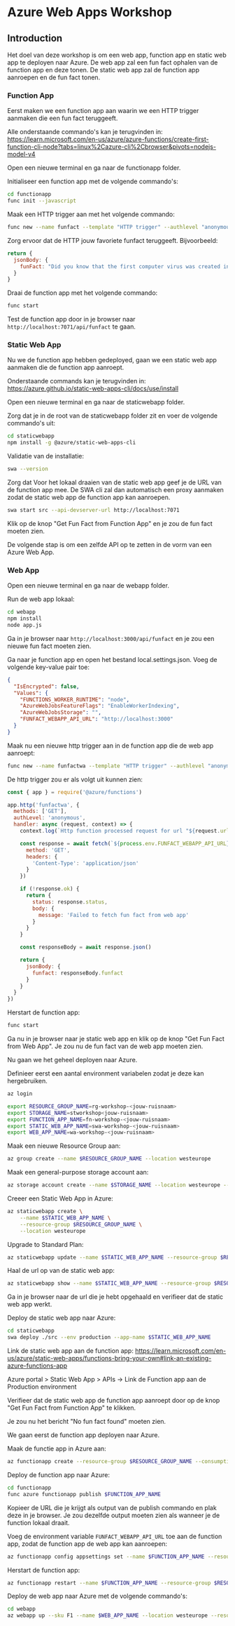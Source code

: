 # Azure Web Apps Workshop

## Introduction
Het doel van deze workshop is om een web app, function app en static web app te deployen naar Azure.
De web app zal een fun fact ophalen van de function app en deze tonen.
De static web app zal de function app aanroepen en de fun fact tonen.

### Function App

Eerst maken we een function app aan waarin we een HTTP trigger aanmaken die een fun fact teruggeeft.

Alle onderstaande commando's kan je terugvinden in: https://learn.microsoft.com/en-us/azure/azure-functions/create-first-function-cli-node?tabs=linux%2Cazure-cli%2Cbrowser&pivots=nodejs-model-v4

Open een nieuwe terminal en ga naar de functionapp folder.

Initialiseer een function app met de volgende commando's:
```bash
cd functionapp
func init --javascript 
```

Maak een HTTP trigger aan met het volgende commando:
```bash
func new --name funfact --template "HTTP trigger" --authlevel "anonymous"
```

Zorg ervoor dat de HTTP jouw favoriete funfact teruggeeft. Bijvoorbeeld:

```javascript
return {
  jsonBody: {
    funFact: "Did you know that the first computer virus was created in 1983?",
  }
}
```

Draai de function app met het volgende commando:
```bash
func start
```

Test de function app door in je browser naar `http://localhost:7071/api/funfact` te gaan.

### Static Web App

Nu we de function app hebben gedeployed, gaan we een static web app aanmaken die de function app aanroept.

Onderstaande commands kan je terugvinden in: https://azure.github.io/static-web-apps-cli/docs/use/install

Open een nieuwe terminal en ga naar de staticwebapp folder.

Zorg dat je in de root van de staticwebapp folder zit en voer de volgende commando's uit:

```bash
cd staticwebapp
npm install -g @azure/static-web-apps-cli
```

Validatie van de installatie:

```bash
swa --version
```

Zorg dat 
Voor het lokaal draaien van de static web app geef je de URL van de function app mee.
De SWA cli zal dan automatisch een proxy aanmaken zodat de static web app de function app kan aanroepen.

```bash
swa start src --api-devserver-url http://localhost:7071
```

Klik op de knop "Get Fun Fact from Function App" en je zou de fun fact moeten zien.

De volgende stap is om een zelfde API op te zetten in de vorm van een Azure Web App.

### Web App

Open een nieuwe terminal en ga naar de webapp folder.

Run de web app lokaal:

```bash
cd webapp
npm install
node app.js
```

Ga in je browser naar `http://localhost:3000/api/funfact` en je zou een nieuwe fun fact moeten zien.

Ga naar je function app en open het bestand local.settings.json. Voeg de volgende key-value pair toe:

```json
{
  "IsEncrypted": false,
  "Values": {
    "FUNCTIONS_WORKER_RUNTIME": "node",
    "AzureWebJobsFeatureFlags": "EnableWorkerIndexing",
    "AzureWebJobsStorage": "",
    "FUNFACT_WEBAPP_API_URL": "http://localhost:3000"
  }
}
```

Maak nu een nieuwe http trigger aan in de function app die de web app aanroept:

```bash
func new --name funfactwa --template "HTTP trigger" --authlevel "anonymous"
```

De http trigger zou er als volgt uit kunnen zien:

```javascript
const { app } = require('@azure/functions')

app.http('funfactwa', {
  methods: ['GET'],
  authLevel: 'anonymous',
  handler: async (request, context) => {
    context.log(`Http function processed request for url "${request.url}"`)

    const response = await fetch(`${process.env.FUNFACT_WEBAPP_API_URL}/api/funfact`, {
      method: 'GET',
      headers: {
        'Content-Type': 'application/json'
      }
    })

    if (!response.ok) {
      return {
        status: response.status,
        body: {
          message: 'Failed to fetch fun fact from web app'
        }
      }
    }

    const responseBody = await response.json()

    return {
      jsonBody: {
        funfact: responseBody.funfact
      }
    }
  }
})
```

Herstart de function app:

```bash
func start
```

Ga nu in je browser naar je static web app en klik op de knop "Get Fun Fact from Web App". Je zou nu de fun fact van de web app moeten zien.

Nu gaan we het geheel deployen naar Azure.

Definieer eerst een aantal environment variabelen zodat je deze kan hergebruiken.

```bash
az login

export RESOURCE_GROUP_NAME=rg-workshop-<jouw-ruisnaam>
export STORAGE_NAME=stworkshop<jouw-ruisnaam>
export FUNCTION_APP_NAME=fn-workshop-<jouw-ruisnaam>
export STATIC_WEB_APP_NAME=swa-workshop-<jouw-ruisnaam>
export WEB_APP_NAME=wa-workshop-<jouw-ruisnaam>
```

Maak een nieuwe Resource Group aan:

```bash
az group create --name $RESOURCE_GROUP_NAME --location westeurope
```

Maak een general-purpose storage account aan:

```bash
az storage account create --name $STORAGE_NAME --location westeurope --resource-group $RESOURCE_GROUP_NAME --sku Standard_LRS --allow-blob-public-access false
```

Creeer een Static Web App in Azure:

```bash
az staticwebapp create \
    --name $STATIC_WEB_APP_NAME \
    --resource-group $RESOURCE_GROUP_NAME \
    --location westeurope
```

Upgrade to Standard Plan:

```bash
az staticwebapp update --name $STATIC_WEB_APP_NAME --resource-group $RESOURCE_GROUP_NAME --sku Standard
```

Haal de url op van de static web app:

```bash
az staticwebapp show --name $STATIC_WEB_APP_NAME --resource-group $RESOURCE_GROUP_NAME --query "defaultHostname" -o tsv
```

Ga in je browser naar de url die je hebt opgehaald en verifieer dat de static web app werkt.

Deploy de static web app naar Azure:

```bash
cd staticwebapp
swa deploy ./src --env production --app-name $STATIC_WEB_APP_NAME
```

Link de static web app aan de function app: https://learn.microsoft.com/en-us/azure/static-web-apps/functions-bring-your-own#link-an-existing-azure-functions-app

Azure portal > Static Web App > APIs -> Link de Function app aan de Production environment

Verifieer dat de static web app de function app aanroept door op de knop "Get Fun Fact from Function App" te klikken.

Je zou nu het bericht "No fun fact found" moeten zien.

We gaan eerst de function app deployen naar Azure.

Maak de functie app in Azure aan:

```bash
az functionapp create --resource-group $RESOURCE_GROUP_NAME --consumption-plan-location westeurope --runtime node --runtime-version 20 --functions-version 4 --name $FUNCTION_APP_NAME --storage-account $STORAGE_NAME --os-type Linux
```

Deploy de function app naar Azure:

```bash
cd functionapp
func azure functionapp publish $FUNCTION_APP_NAME
```

Kopieer de URL die je krijgt als output van de publish commando en plak deze in je browser. Je zou dezelfde output moeten zien als wanneer je de function lokaal draait.

Voeg de environment variable `FUNFACT_WEBAPP_API_URL` toe aan de function app, zodat de function app de web app kan aanroepen:

```bash
az functionapp config appsettings set --name $FUNCTION_APP_NAME --resource-group $RESOURCE_GROUP_NAME --settings FUNFACT_WEBAPP_API_URL="https://$WEB_APP_NAME.azurewebsites.net"
```

Herstart de function app:

```bash
az functionapp restart --name $FUNCTION_APP_NAME --resource-group $RESOURCE_GROUP_NAME
```

Deploy de web app naar Azure met de volgende commando's:

```bash
cd webapp 
az webapp up --sku F1 --name $WEB_APP_NAME --location westeurope --resource-group $RESOURCE_GROUP_NAME
```

